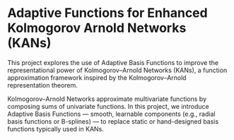 # Adaptive Functions for Enhanced Kolmogorov Arnold Networks (KANs)

This project explores the use of Adaptive Basis Functions to improve the representational power of Kolmogorov–Arnold Networks (KANs), a function approximation framework inspired by the Kolmogorov–Arnold representation theorem.

Kolmogorov–Arnold Networks approximate multivariate functions by composing sums of univariate functions. In this project, we introduce Adaptive Basis Functions — smooth, learnable components (e.g., radial basis functions or B-splines) — to replace static or hand-designed basis functions typically used in KANs.


